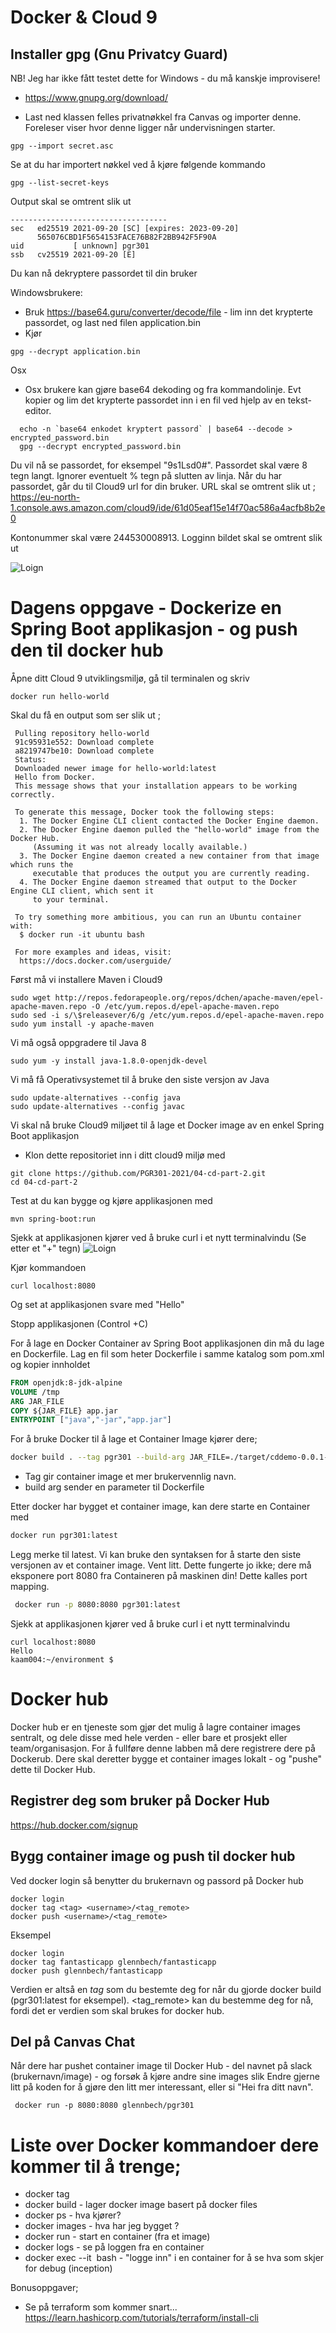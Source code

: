 # Docker & Cloud 9

## Installer gpg (Gnu Privatcy Guard)

NB! Jeg har ikke fått testet dette for Windows - du må kanskje improvisere!

* https://www.gnupg.org/download/

* Last ned klassen felles privatnøkkel fra Canvas og importer denne. Foreleser viser hvor denne ligger når undervisningen starter. 

```
gpg --import secret.asc
```

Se at du har importert nøkkel ved å kjøre følgende kommando
```
gpg --list-secret-keys
```

Output skal se omtrent slik ut 
```
-----------------------------------
sec   ed25519 2021-09-20 [SC] [expires: 2023-09-20]
      565076CBD1F5654153FACE76B82F2BB942F5F90A
uid           [ unknown] pgr301
ssb   cv25519 2021-09-20 [E]
```

Du kan nå dekryptere passordet til din bruker 

Windowsbrukere: 

* Bruk https://base64.guru/converter/decode/file - lim inn det krypterte passordet, og last ned filen application.bin
* Kjør 
```
gpg --decrypt application.bin
```

Osx

* Osx brukere kan gjøre base64 dekoding og fra kommandolinje. Evt kopier og lim det krypterte passordet inn i en fil 
ved hjelp av en tekst-editor.

```
  echo -n `base64 enkodet kryptert passord` | base64 --decode > encrypted_password.bin
  gpg --decrypt encrypted_password.bin  
```

Du vil nå se passordet, for eksempel "9s1Lsd0#". Passordet skal være 8 tegn langt. Ignorer eventuelt % tegn på slutten av linja. 
Når du har passordet, går du til Cloud9 url for din bruker. URL skal se omtrent slik ut ; https://eu-north-1.console.aws.amazon.com/cloud9/ide/61d05eaf15e14f70ac586a4acfb8b2e0

Kontonummer skal være 244530008913. Logginn bildet skal se omtrent slik ut

<img title="Login" alt="Loign" src="img/1.png">

# Dagens oppgave - Dockerize en Spring Boot applikasjon - og push den til docker hub

Åpne ditt Cloud 9 utviklingsmiljø, gå til terminalen og skriv 

```docker run hello-world``` 

Skal du få en output som ser slik ut ; 

```Unable to find image hello-world:latest locally
 Pulling repository hello-world
 91c95931e552: Download complete
 a8219747be10: Download complete
 Status: 
 Downloaded newer image for hello-world:latest
 Hello from Docker.
 This message shows that your installation appears to be working correctly.

 To generate this message, Docker took the following steps:
  1. The Docker Engine CLI client contacted the Docker Engine daemon.
  2. The Docker Engine daemon pulled the "hello-world" image from the Docker Hub.
     (Assuming it was not already locally available.)
  3. The Docker Engine daemon created a new container from that image which runs the
     executable that produces the output you are currently reading.
  4. The Docker Engine daemon streamed that output to the Docker Engine CLI client, which sent it
     to your terminal.

 To try something more ambitious, you can run an Ubuntu container with:
  $ docker run -it ubuntu bash

 For more examples and ideas, visit:
  https://docs.docker.com/userguide/

```

Først må vi installere Maven i Cloud9
```
sudo wget http://repos.fedorapeople.org/repos/dchen/apache-maven/epel-apache-maven.repo -O /etc/yum.repos.d/epel-apache-maven.repo
sudo sed -i s/\$releasever/6/g /etc/yum.repos.d/epel-apache-maven.repo
sudo yum install -y apache-maven
```

Vi må også oppgradere til Java 8

```
sudo yum -y install java-1.8.0-openjdk-devel
```

Vi må få Operativsystemet til å bruke den siste versjon av Java
```
sudo update-alternatives --config java
sudo update-alternatives --config javac
```

Vi skal nå bruke Cloud9 miljøet til å lage et Docker image av en enkel Spring Boot applikasjon

* Klon dette repositoriet inn i ditt cloud9 miljø med 

```
git clone https://github.com/PGR301-2021/04-cd-part-2.git
cd 04-cd-part-2
```

Test at du kan bygge og kjøre applikasjonen med 

```
mvn spring-boot:run
```
Sjekk at applikasjonen kjører ved å bruke curl i et nytt terminalvindu (Se etter et "+" tegn)
<img title="Login" alt="Loign" src="img/2.png">

Kjør kommandoen
```
curl localhost:8080                                                                                                            
```
Og set at applikasjonen svare med "Hello"

Stopp applikasjonen (Control +C) 

For å lage en Docker Container av Spring Boot applikasjonen din må du lage en Dockerfile. Lag en fil som heter
Dockerfile i samme katalog som pom.xml og kopier innholdet

```dockerfile
FROM openjdk:8-jdk-alpine
VOLUME /tmp
ARG JAR_FILE
COPY ${JAR_FILE} app.jar
ENTRYPOINT ["java","-jar","app.jar"]
```

For å bruke Docker til å lage et Container Image kjører dere; 
```sh
docker build . --tag pgr301 --build-arg JAR_FILE=./target/cddemo-0.0.1-SNAPSHOT.jar 
```

* Tag gir container image et mer brukervennlig navn. 
* build arg sender en parameter til Dockerfile

Etter docker har bygget et container image, kan dere starte en Container med  

```sh
docker run pgr301:latest
```

Legg merke til latest. Vi kan bruke den syntaksen for å starte den siste versjonen av et container image. 
Vent litt. Dette fungerte jo ikke; dere må eksponere port 8080 fra Containeren på maskinen din! Dette kalles port mapping. 

```bash
 docker run -p 8080:8080 pgr301:latest
 ```

Sjekk at applikasjonen kjører ved å bruke curl i et nytt terminalvindu

```
curl localhost:8080                                                                                                            
Hello
kaam004:~/environment $ 
```

# Docker hub
 
Docker hub er en tjeneste som gjør det mulig å lagre container images sentralt, og dele disse med hele verden - eller bare et prosjekt eller team/organisasjon. 
For å fullføre denne labben må dere registrere dere på Dockerub. Dere skal deretter bygge et container images lokalt - og "pushe" dette til Docker Hub.

## Registrer deg som bruker på Docker Hub

https://hub.docker.com/signup

## Bygg container image og push til docker hub

Ved docker login så benytter du brukernavn og passord på Docker hub
```
docker login
docker tag <tag> <username>/<tag_remote>
docker push <username>/<tag_remote>
```

Eksempel

```
docker login
docker tag fantasticapp glennbech/fantasticapp
docker push glennbech/fantasticapp
```

Verdien <tag> er altså en *tag* som du bestemte deg for når du gjorde docker build (pgr301:latest for eksempel). <tag_remote> kan du bestemme deg for nå, fordi det er verdien som 
skal brukes for docker hub. 

## Del på Canvas Chat

Når dere har pushet container image til Docker Hub - del navnet på slack (brukernavn/image) - og forsøk å kjøre andre sine images slik 
Endre gjerne litt på koden for å gjøre den litt mer interessant, eller si "Hei fra ditt navn".

```
 docker run -p 8080:8080 glennbech/pgr301
```

# Liste over Docker kommandoer dere kommer til å trenge;

* docker tag
* docker build - lager docker image basert på docker files
* docker ps - hva kjører?
* docker images - hva har jeg bygget ?
* docker run - start en container (fra et image)
* docker logs - se på loggen fra en container
* docker exec --it <image> bash - "logge inn" i en container for å se hva som skjer for debug (inception)

Bonusoppgaver; 

- Se på terraform som kommer snart...  https://learn.hashicorp.com/tutorials/terraform/install-cli